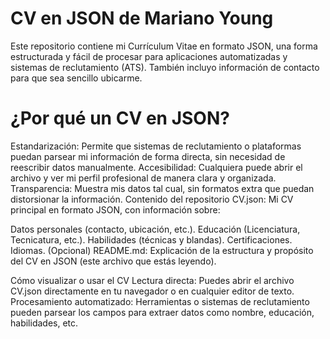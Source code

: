 # CV en JSON de Mariano Young
Este repositorio contiene mi Currículum Vitae en formato JSON, una forma estructurada y fácil de procesar para aplicaciones automatizadas y sistemas de reclutamiento (ATS). También incluyo información de contacto para que sea sencillo ubicarme.

# ¿Por qué un CV en JSON?
Estandarización: Permite que sistemas de reclutamiento o plataformas puedan parsear mi información de forma directa, sin necesidad de reescribir datos manualmente.
Accesibilidad: Cualquiera puede abrir el archivo y ver mi perfil profesional de manera clara y organizada.
Transparencia: Muestra mis datos tal cual, sin formatos extra que puedan distorsionar la información.
Contenido del repositorio
CV.json: Mi CV principal en formato JSON, con información sobre:

Datos personales (contacto, ubicación, etc.).
Educación (Licenciatura, Tecnicatura, etc.).
Habilidades (técnicas y blandas).
Certificaciones.
Idiomas.
(Opcional) README.md: Explicación de la estructura y propósito del CV en JSON (este archivo que estás leyendo).

Cómo visualizar o usar el CV
Lectura directa:
Puedes abrir el archivo CV.json directamente en tu navegador o en cualquier editor de texto.
Procesamiento automatizado:
Herramientas o sistemas de reclutamiento pueden parsear los campos para extraer datos como nombre, educación, habilidades, etc.